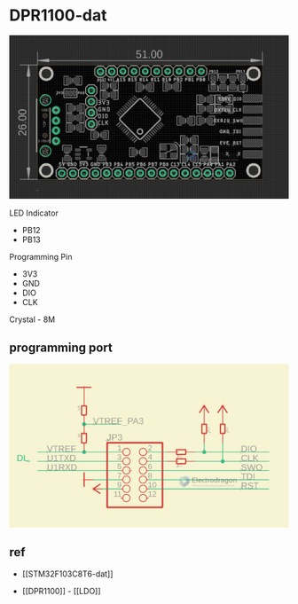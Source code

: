 
# DPR1100-dat 

![](2023-11-06-15-07-30.png)

LED Indicator 
- PB12
- PB13


Programming Pin 

- 3V3
- GND
- DIO
- CLK

Crystal - 8M

## programming port 

![](2023-11-06-15-14-16.png)
## ref 

- [[STM32F103C8T6-dat]]

- [[DPR1100]] - [[LDO]]